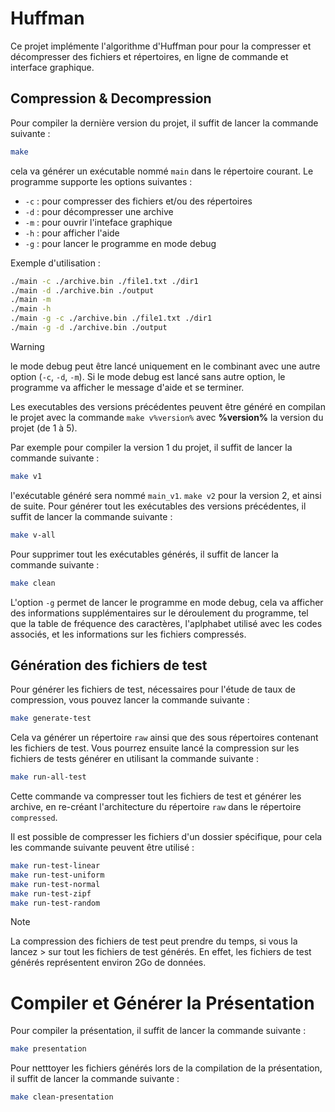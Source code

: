 # Huffman

Ce projet implémente l'algorithme d'Huffman pour pour la compresser et décompresser des fichiers et répertoires, en ligne de commande et interface graphique.

## Compression & Decompression

Pour compiler la dernière version du projet, il suffit de lancer la commande suivante :

```bash
make
```

cela va générer un exécutable nommé `main` dans le répertoire courant.
Le programme supporte les options suivantes :

- `-c` : pour compresser des fichiers et/ou des répertoires
- `-d` : pour décompresser une archive
- `-m` : pour ouvrir l'inteface graphique
- `-h` : pour afficher l'aide
- `-g` : pour lancer le programme en mode debug

Exemple d'utilisation :

```bash
./main -c ./archive.bin ./file1.txt ./dir1
./main -d ./archive.bin ./output
./main -m
./main -h
./main -g -c ./archive.bin ./file1.txt ./dir1
./main -g -d ./archive.bin ./output
```

> [!WARNING]
> le mode debug peut être lancé uniquement en le combinant avec une autre option (`-c`, `-d`, `-m`).
> Si le mode debug est lancé sans autre option, le programme va afficher le message d'aide et se terminer.

Les executables des versions précédentes peuvent être généré en compilan le projet avec la commande
`make v%version%` avec **%version%** la version du projet (de 1 à 5).

Par exemple pour compiler la version 1 du projet, il suffit de lancer la commande suivante :

```bash
make v1
```

l'exécutable généré sera nommé `main_v1`.
`make v2` pour la version 2, et ainsi de suite.
Pour générer tout les exécutables des versions précédentes, il suffit de lancer la commande suivante :

```bash
make v-all
```

Pour supprimer tout les exécutables générés, il suffit de lancer la commande suivante :

```bash
make clean
```

L'option `-g` permet de lancer le programme en mode debug, cela va afficher des informations supplémentaires sur le déroulement du programme,
tel que la table de fréquence des caractères, l'aplphabet utilisé avec les codes associés, et les informations sur les fichiers compressés.

## Génération des fichiers de test

Pour générer les fichiers de test, nécessaires pour l'étude de taux de compression, vous pouvez lancer la commande suivante :

```bash
make generate-test
```

Cela va générer un répertoire `raw` ainsi que des sous répertoires contenant les fichiers de test.
Vous pourrez ensuite lancé la compression sur les fichiers de tests générer en utilisant la commande suivante :

```bash
make run-all-test
```

Cette commande va compresser tout les fichiers de test et générer les archive, en re-créant l'architecture du répertoire `raw` dans le répertoire `compressed`.

Il est possible de compresser les fichiers d'un dossier spécifique, pour cela les commande suivante peuvent être utilisé :

```bash
make run-test-linear
make run-test-uniform
make run-test-normal
make run-test-zipf
make run-test-random
```

> [!NOTE]
> La compression des fichiers de test peut prendre du temps, si vous la lancez > sur tout les fichiers de test générés. En effet, les fichiers de test générés représentent environ 2Go de données.

# Compiler et Générer la Présentation

Pour compiler la présentation, il suffit de lancer la commande suivante :

```bash
make presentation
```

Pour netttoyer les fichiers générés lors de la compilation de la présentation, il suffit de lancer la commande suivante :

```bash
make clean-presentation
```
